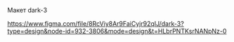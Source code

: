 Макет dark-3

https://www.figma.com/file/8RcViy8Ar9FaiCyjr92qIJ/dark-3?type=design&node-id=932-3806&mode=design&t=HLbrPNTKsrNANpNz-0